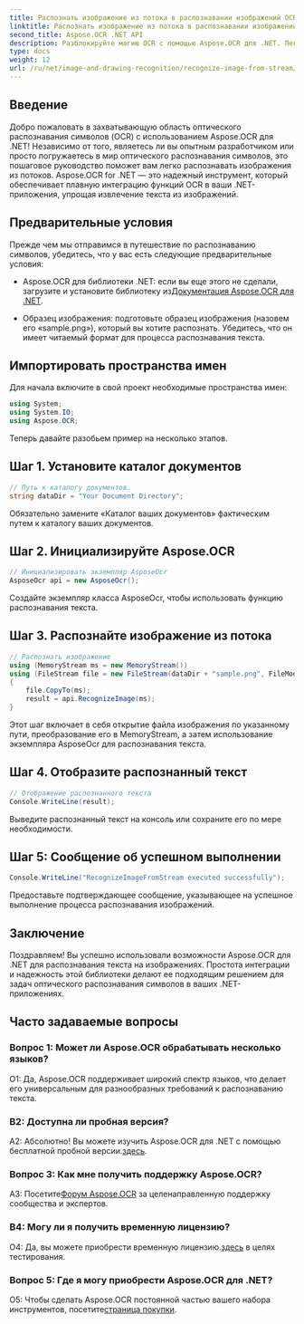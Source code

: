 ```yaml
---
title: Распознать изображение из потока в распознавании изображений OCR
linktitle: Распознать изображение из потока в распознавании изображений OCR
second_title: Aspose.OCR .NET API
description: Разблокируйте магию OCR с помощью Aspose.OCR для .NET. Легко извлекайте текст из изображений. Изучите руководство, чтобы получить пошаговые инструкции.
type: docs
weight: 12
url: /ru/net/image-and-drawing-recognition/recognize-image-from-stream/
---
```

## Введение

Добро пожаловать в захватывающую область оптического распознавания символов (OCR) с использованием Aspose.OCR для .NET! Независимо от того, являетесь ли вы опытным разработчиком или просто погружаетесь в мир оптического распознавания символов, это пошаговое руководство поможет вам легко распознавать изображения из потоков. Aspose.OCR for .NET — это надежный инструмент, который обеспечивает плавную интеграцию функций OCR в ваши .NET-приложения, упрощая извлечение текста из изображений.

## Предварительные условия

Прежде чем мы отправимся в путешествие по распознаванию символов, убедитесь, что у вас есть следующие предварительные условия:

-  Aspose.OCR для библиотеки .NET: если вы еще этого не сделали, загрузите и установите библиотеку из[Документация Aspose.OCR для .NET](https://reference.aspose.com/ocr/net/).

- Образец изображения: подготовьте образец изображения (назовем его «sample.png»), который вы хотите распознать. Убедитесь, что он имеет читаемый формат для процесса распознавания текста.

## Импортировать пространства имен

Для начала включите в свой проект необходимые пространства имен:

```csharp
using System;
using System.IO;
using Aspose.OCR;
```

Теперь давайте разобьем пример на несколько этапов.

## Шаг 1. Установите каталог документов

```csharp
// Путь к каталогу документов.
string dataDir = "Your Document Directory";
```

Обязательно замените «Каталог ваших документов» фактическим путем к каталогу ваших документов.

## Шаг 2. Инициализируйте Aspose.OCR

```csharp
// Инициализировать экземпляр AsposeOcr
AsposeOcr api = new AsposeOcr();
```

Создайте экземпляр класса AsposeOcr, чтобы использовать функцию распознавания текста.

## Шаг 3. Распознайте изображение из потока

```csharp
// Распознать изображение
using (MemoryStream ms = new MemoryStream())
using (FileStream file = new FileStream(dataDir + "sample.png", FileMode.Open, FileAccess.Read))
{
    file.CopyTo(ms);
    result = api.RecognizeImage(ms);
}
```

Этот шаг включает в себя открытие файла изображения по указанному пути, преобразование его в MemoryStream, а затем использование экземпляра AsposeOcr для распознавания текста.

## Шаг 4. Отобразите распознанный текст

```csharp
// Отображение распознанного текста
Console.WriteLine(result);
```

Выведите распознанный текст на консоль или сохраните его по мере необходимости.

## Шаг 5: Сообщение об успешном выполнении

```csharp
Console.WriteLine("RecognizeImageFromStream executed successfully");
```

Предоставьте подтверждающее сообщение, указывающее на успешное выполнение процесса распознавания изображений.

## Заключение

Поздравляем! Вы успешно использовали возможности Aspose.OCR для .NET для распознавания текста на изображениях. Простота интеграции и надежность этой библиотеки делают ее подходящим решением для задач оптического распознавания символов в ваших .NET-приложениях.

## Часто задаваемые вопросы

### Вопрос 1: Может ли Aspose.OCR обрабатывать несколько языков?

О1: Да, Aspose.OCR поддерживает широкий спектр языков, что делает его универсальным для разнообразных требований к распознаванию текста.

### В2: Доступна ли пробная версия?

 А2: Абсолютно! Вы можете изучить Aspose.OCR для .NET с помощью бесплатной пробной версии.[здесь](https://releases.aspose.com/).

### Вопрос 3: Как мне получить поддержку Aspose.OCR?

 A3: Посетите[Форум Aspose.OCR](https://forum.aspose.com/c/ocr/16) за целенаправленную поддержку сообщества и экспертов.

### В4: Могу ли я получить временную лицензию?

 О4: Да, вы можете приобрести временную лицензию.[здесь](https://purchase.aspose.com/temporary-license/) в целях тестирования.

### Вопрос 5: Где я могу приобрести Aspose.OCR для .NET?

 О5: Чтобы сделать Aspose.OCR постоянной частью вашего набора инструментов, посетите[страница покупки](https://purchase.aspose.com/buy).